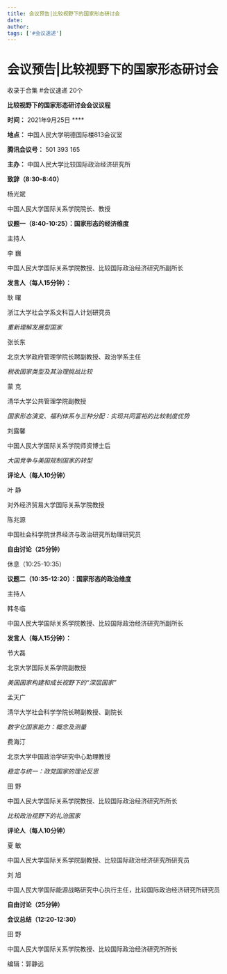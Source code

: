 ```yaml
---
title: 会议预告|比较视野下的国家形态研讨会
date: 
author: 
tags: ['#会议速递']
---
```

# 会议预告|比较视野下的国家形态研讨会


收录于合集 #会议速递 20个

**比较视野下的国家形态研讨会会议议程**

 **时间：** 2021年9月25日 ****

 **地点：** 中国人民大学明德国际楼813会议室

 **腾讯会议号：** 501 393 165

 **主办：** 中国人民大学比较国际政治经济研究所

  

  

 **致辞（8:30-8:40）**

杨光斌

中国人民大学国际关系学院院长、教授

  

 **议题一（8:40-10:25）：国家形态的经济维度**

主持人

李 巍

中国人民大学国际关系学院教授、比较国际政治经济研究所副所长

  

 **发言人（每人15分钟）：**

耿 曙

浙江大学社会学系文科百人计划研究员

 _重新理解发展型国家_

  

张长东

北京大学政府管理学院长聘副教授、政治学系主任

 _税收国家类型及其治理挑战比较_

  

蒙 克

清华大学公共管理学院副教授

 _国家形态演变、福利体系与三种分配：实现共同富裕的比较制度优势_

  

刘露馨

中国人民大学国际关系学院师资博士后

 _大国竞争与美国规制国家的转型_

  

 **评论人（每人10分钟）**

叶 静

对外经济贸易大学国际关系学院教授

  

陈兆源

中国社会科学院世界经济与政治研究所助理研究员

  

 **自由讨论（25分钟）**

  

休息（10:25-10:35）

  

 **议题二（10:35-12:20）：国家形态的政治维度**

主持人

韩冬临

中国人民大学国际关系学院教授、比较国际政治经济研究所副所长

  

 **发言人（每人15分钟）：**

节大磊

北京大学国际关系学院副教授

 _美国国家构建和成长视野下的“深层国家”_

  

孟天广

清华大学社会科学学院长聘副教授、副院长

 _数字化国家能力：概念及测量_

  

费海汀

北京大学中国政治学研究中心助理教授

 _稳定与统一：政党国家的理论反思_

  

田 野

中国人民大学国际关系学院教授、比较国际政治经济研究所所长

 _比较政治视野下的礼治国家_

  

 **评论人（每人10分钟）**

夏 敏

中国人民大学国际关系学院副教授、比较国际政治经济研究所研究员

  

刘 旭

中国人民大学国际能源战略研究中心执行主任，比较国际政治经济研究所研究员

  

 **自由讨论（25分钟）**

  

 **会议总结（12:20-12:30）**

田 野

中国人民大学国际关系学院教授、比较国际政治经济研究所所长

  

编辑：郭静远

